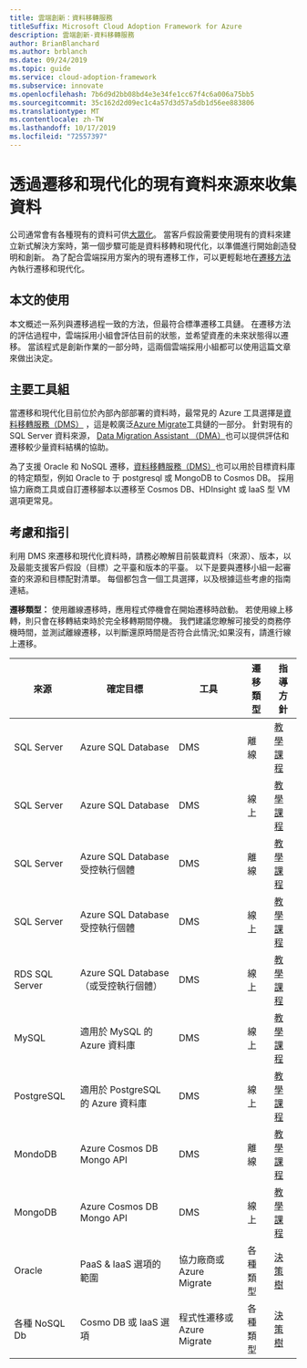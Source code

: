 ```yaml
---
title: 雲端創新：資料移轉服務
titleSuffix: Microsoft Cloud Adoption Framework for Azure
description: 雲端創新-資料移轉服務
author: BrianBlanchard
ms.author: brblanch
ms.date: 09/24/2019
ms.topic: guide
ms.service: cloud-adoption-framework
ms.subservice: innovate
ms.openlocfilehash: 7b6d9d2bb08bd4e3e34fe1cc67f4c6a006a75bb5
ms.sourcegitcommit: 35c162d2d09ec1c4a57d3d57a5db1d56ee883806
ms.translationtype: MT
ms.contentlocale: zh-TW
ms.lasthandoff: 10/17/2019
ms.locfileid: "72557397"
---
```

# <a name="collect-data-through-the-migration-and-modernization-of-existing-data-sources"></a>透過遷移和現代化的現有資料來源來收集資料

公司通常會有各種現有的資料可供[大眾化](../considerations/data.md)。 當客戶假設需要使用現有的資料來建立新式解決方案時，第一個步驟可能是資料移轉和現代化，以準備進行開始創造發明和創新。 為了配合雲端採用方案內的現有遷移工作，可以更輕鬆地在[遷移方法](../../migrate/index.md)內執行遷移和現代化。

## <a name="use-of-this-article"></a>本文的使用

本文概述一系列與遷移過程一致的方法，但最符合標準遷移工具鏈。 在遷移方法的評估過程中，雲端採用小組會評估目前的狀態，並希望資產的未來狀態得以遷移。 當該程式是創新作業的一部分時，這兩個雲端採用小組都可以使用這篇文章來做出決定。

## <a name="primary-toolset"></a>主要工具組

當遷移和現代化目前位於內部內部部署的資料時，最常見的 Azure 工具選擇是[資料移轉服務（DMS）](https://docs.microsoft.com/azure/dms) ，這是較廣泛[Azure Migrate](https://docs.microsoft.com/azure/migrate/migrate-services-overview)工具鏈的一部分。 針對現有的 SQL Server 資料來源， [Data Migration Assistant （DMA）](/sql/dma/dma-overview)也可以提供評估和遷移較少量資料結構的協助。

為了支援 Oracle 和 NoSQL 遷移，[資料移轉服務（DMS）](https://docs.microsoft.com/azure/dms)也可以用於目標資料庫的特定類型，例如 Oracle to 于 postgresql 或 MongoDB to Cosmos DB。 採用協力廠商工具或自訂遷移腳本以遷移至 Cosmos DB、HDInsight 或 IaaS 型 VM 選項更常見。

## <a name="considerations-and-guidance"></a>考慮和指引

利用 DMS 來遷移和現代化資料時，請務必瞭解目前裝載資料（來源）、版本，以及最能支援客戶假設（目標）之平臺和版本的平臺。 以下是要與遷移小組一起審查的來源和目標配對清單。 每個都包含一個工具選擇，以及根據這些考慮的指南連結。

**遷移類型：** 使用離線遷移時，應用程式停機會在開始遷移時啟動。 若使用線上移轉，則只會在移轉結束時於完全移轉期間停機。 我們建議您瞭解可接受的商務停機時間，並測試離線遷移，以判斷還原時間是否符合此情況;如果沒有，請進行線上遷移。

|來源  |確定目標  |工具  |遷移類型  |指導方針  |
|---------|---------|---------|---------|---------|
|SQL Server|Azure SQL Database|DMS|離線|[教學課程](https://docs.microsoft.com/azure/dms/tutorial-sql-server-to-azure-sql)|
|SQL Server|Azure SQL Database|DMS|線上|[教學課程](https://docs.microsoft.com/azure/dms/tutorial-sql-server-azure-sql-online)|
|SQL Server|Azure SQL Database 受控執行個體|DMS|離線|[教學課程](https://docs.microsoft.com/azure/dms/tutorial-sql-server-to-managed-instance)|
|SQL Server|Azure SQL Database 受控執行個體|DMS|線上|[教學課程](https://docs.microsoft.com/azure/dms/tutorial-sql-server-managed-instance-online)|
|RDS SQL Server|Azure SQL Database （或受控執行個體）|DMS|線上|[教學課程](https://docs.microsoft.com/azure/dms/tutorial-rds-sql-server-azure-sql-and-managed-instance-online)|
|MySQL|適用於 MySQL 的 Azure 資料庫|DMS|線上|[教學課程](https://docs.microsoft.com/azure/dms/tutorial-mysql-azure-mysql-online)|
|PostgreSQL|適用於 PostgreSQL 的 Azure 資料庫|DMS|線上|[教學課程](https://docs.microsoft.com/azure/dms/tutorial-postgresql-azure-postgresql-online)|
|MondoDB|Azure Cosmos DB Mongo API|DMS|離線|[教學課程](https://docs.microsoft.com/azure/dms/tutorial-mongodb-cosmos-db)|
|MongoDB|Azure Cosmos DB Mongo API|DMS|線上|[教學課程](https://docs.microsoft.com/azure/dms/tutorial-mongodb-cosmos-db-online)|
|Oracle|PaaS & IaaS 選項的範圍|協力廠商或 Azure Migrate|各種類型|[決策樹](../considerations/data-oracle-migration.md)|
|各種 NoSQL Db|Cosmo DB 或 IaaS 選項|程式性遷移或 Azure Migrate|各種類型|[決策樹](../considerations/data-no-sql-migration.md)|

